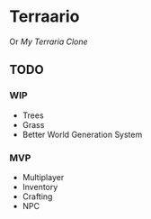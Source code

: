 # Terraario

Or _My Terraria Clone_

## TODO

### WIP

 - Trees
 - Grass
 - Better World Generation System

### MVP

 - Multiplayer
 - Inventory
 - Crafting
 - NPC
